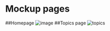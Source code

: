 # Mockup pages 

##Homepage
![image](https://user-images.githubusercontent.com/106769498/226216955-3bcff435-bebe-44b7-af12-cf894d6482be.png)
##Topics page 
![topics](https://user-images.githubusercontent.com/106769498/226421569-b181ed2c-155c-4262-b271-a797a1868aa5.png)
